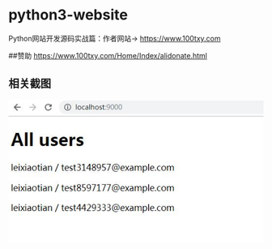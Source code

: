 # python3-website
Python网站开发源码实战篇：作者网站→ https://www.100txy.com 

##赞助
https://www.100txy.com/Home/Index/alidonate.html


## 相关截图

![实现简单MVC](/www/static/images/showmvc.jpg)
